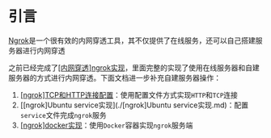
# 引言

[Ngrok](https://github.com/inconshreveable/ngrok)是一个很有效的内网穿透工具，其不仅提供了在线服务，还可以自己搭建服务器进行内网穿透

之前已经完成了[[内网穿透]ngrok实现](./[内网穿透]ngrok实现.md)，里面完整的实现了使用在线服务器和自建服务器的方式进行内网穿透。下面文档进一步补充自建服务器操作：

1. [[ngrok]TCP和HTTP连接配置](./[ngrok]TCP和HTTP连接配置.md)：使用配置文件方式实现`HTTP`和`TCP`连接
2. [[ngrok]Ubuntu service实现](./[ngrok]Ubuntu service实现.md)：配置`service`文件完成`ngrok`服务
3. [[ngrok]docker实现](./[ngrok]docker实现.md)：使用`Docker`容器实现`ngrok`服务端